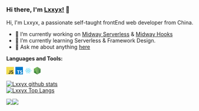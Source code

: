 ### Hi there, I'm [Lxxyx!](https://blog.lxxyx.cn) 👋

Hi, I'm Lxxyx, a passionate self-taught frontEnd web developer from China.

- 🔭 I’m currently working on [Midway Serverless](https://github.com/midwayjs/midway) & [Midway Hooks](https://github.com/midwayjs/hooks)
- 🌱 I’m currently learning Serverless & Framework Design.
- 💬 Ask me about anything [here](https://github.com/lxxyx/lxxyx/issues)

**Languages and Tools:**  

<code><img height="20" src="https://raw.githubusercontent.com/github/explore/80688e429a7d4ef2fca1e82350fe8e3517d3494d/topics/javascript/javascript.png"></code>
<code><img height="20" src="https://raw.githubusercontent.com/github/explore/80688e429a7d4ef2fca1e82350fe8e3517d3494d/topics/typescript/typescript.png"></code>
<code><img height="20" src="https://raw.githubusercontent.com/github/explore/80688e429a7d4ef2fca1e82350fe8e3517d3494d/topics/react/react.png"></code>
<code><img height="20" src="https://raw.githubusercontent.com/github/explore/80688e429a7d4ef2fca1e82350fe8e3517d3494d/topics/nodejs/nodejs.png"></code>

<!--- 
  if you have forked this to use on your profile, 
  Change the `github-readme-stats.anuraghazra1.vercel.app` to `github-readme-stats.vercel.app` 
--->

[![Lxxyx github stats](https://github-readme-stats.vercel.app/api?username=lxxyx&show_icons=true&count_private=true)](https://github.com/anuraghazra/github-readme-stats)  
[![Lxxyx Top Langs](https://github-readme-stats.vercel.app/api/top-langs/?username=lxxyx)](https://github.com/anuraghazra/github-readme-stats)

<a href="https://github.com/midwayjs/midway">
  <img align="left" src="https://github-readme-stats.anuraghazra1.vercel.app/api/pin/?username=midwayjs&repo=midway&title_color=#000000" />
</a>

<a href="https://github.com/Lxxyx/LxxyxResume">
  <img align="left" src="https://github-readme-stats.anuraghazra1.vercel.app/api/pin/?username=lxxyx&repo=LxxyxResume&title_color=#000000" />
</a>
